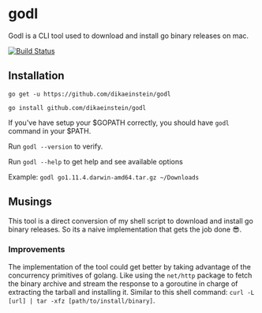 # godl

Godl is a CLI tool used to download and install go binary releases on mac.

[![Build Status](https://travis-ci.com/dikaeinstein/godl.svg?branch=master)](https://travis-ci.com/dikaeinstein/godl)

## Installation

```go get -u https://github.com/dikaeinstein/godl```

```go install github.com/dikaeinstein/godl```

If you've have setup your $GOPATH correctly, you should have `godl` command in your $PATH.

Run `godl --version` to verify.

Run `godl --help` to get help and see available options

Example: `godl go1.11.4.darwin-amd64.tar.gz ~/Downloads`

## Musings

This tool is a direct conversion of my shell script to download and install go binary releases. So its a naive implementation that gets the job done 😎.

### Improvements

The implementation of the tool could get better by taking advantage of
 the concurrency primitives of golang. Like using the `net/http` package to
 fetch the binary archive and stream the response to a goroutine in charge of extracting the tarball and installing it. Similar to this shell command: `curl -L [url] | tar -xfz [path/to/install/binary]`.
